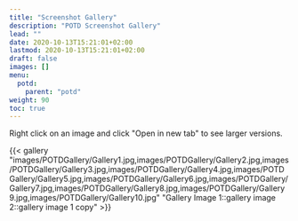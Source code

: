 ```yaml
---
title: "Screenshot Gallery"
description: "POTD Screenshot Gallery"
lead: ""
date: 2020-10-13T15:21:01+02:00
lastmod: 2020-10-13T15:21:01+02:00
draft: false
images: []
menu:
  potd:
    parent: "potd"
weight: 90
toc: true
---
```


Right click on an image and click "Open in new tab" to see larger versions.

{{< gallery "images/POTDGallery/Gallery1.jpg,images/POTDGallery/Gallery2.jpg,images/POTDGallery/Gallery3.jpg,images/POTDGallery/Gallery4.jpg,images/POTDGallery/Gallery5.jpg,images/POTDGallery/Gallery6.jpg,images/POTDGallery/Gallery7.jpg,images/POTDGallery/Gallery8.jpg,images/POTDGallery/Gallery9.jpg,images/POTDGallery/Gallery10.jpg" "Gallery Image 1::gallery image 2::gallery image 1 copy" >}} 
